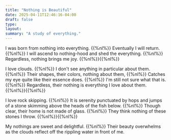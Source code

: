 ```yaml
---
title: "Nothing is Beautiful"
date: 2025-04-11T12:46:16-04:00
draft: false
type:
layout:
summary: "A study of everything."
---
```


I was born from nothing into everything.
{{%nl%}}
Eventually I will return.
{{%nl%}}
I will ascend to nothing-hood and shed the everything.
{{%nl%}}
Regardless, nothing brings me joy.
{{%nl%}}{{%nl%}}

I love clouds.
{{%nl%}}
I don't see anything in particular about them.
{{%nl%}}
Their shapes, their colors, nothing about them,
{{%nl%}}
Catches my eye quite like their essence does.
{{%nl%}}
I'm still not sure what that is.
{{%nl%}}
Regardless, their nothing is everything I love about them.
{{%nl%}}{{%nl%}}

I love rock skipping.
{{%nl%}}
It is serenity punctuated by hops and jumps of a stone skimming above the heads of the fish below.
{{%nl%}}
Though clear, their home is not made of glass.
{{%nl%}}
They think nothing of these stones I throw.
{{%nl%}}{{%nl%}}

My nothings are sweet and delightful.
{{%nl%}}
Their beauty overwhelms as the clouds reflect off the rippling water in front of me.
